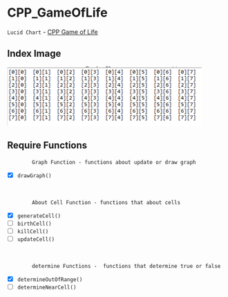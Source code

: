 # CPP_GameOfLife


`Lucid Chart` - [CPP Game of Life](https://lucid.app/lucidchart/99aec52f-19a8-41a2-9398-1c6e92c4c090/edit?beaconFlowId=F92CA501A1A26C7B&page=0_0# "game_of_life")


## Index Image <br>
<img src = "https://github.com/err03/CPP_GameOfLife/blob/test-file/array_8_8.PNG" alt="8*8" title="8*8">

## Require Functions
            Graph Function - functions about update or draw graph
 - [x] `drawGraph()`
 <br>

            About Cell Function - functions that about cells
 - [x] `generateCell()`
 - [ ] `birthCell()`
 - [ ] `killCell()`
 - [ ] `updateCell()`
<br>


            determine Functions -  functions that determine true or false
 - [x] `determineOutOfRange()`
 - [ ] `determineNearCell()`
<br>
